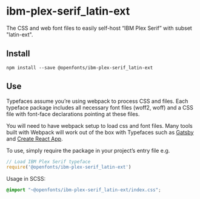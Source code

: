 
# ibm-plex-serif_latin-ext

The CSS and web font files to easily self-host “IBM Plex Serif” with subset "latin-ext".

## Install

`npm install --save @openfonts/ibm-plex-serif_latin-ext`

## Use

Typefaces assume you’re using webpack to process CSS and files. Each typeface
package includes all necessary font files (woff2, woff) and a CSS file with
font-face declarations pointing at these files.

You will need to have webpack setup to load css and font files. Many tools built
with Webpack will work out of the box with Typefaces such as [Gatsby](https://github.com/gatsbyjs/gatsby)
and [Create React App](https://github.com/facebookincubator/create-react-app).

To use, simply require the package in your project’s entry file e.g.

```javascript
// Load IBM Plex Serif typeface
require('@openfonts/ibm-plex-serif_latin-ext')
```

Usage in SCSS:
```scss
@import "~@openfonts/ibm-plex-serif_latin-ext/index.css";
```
